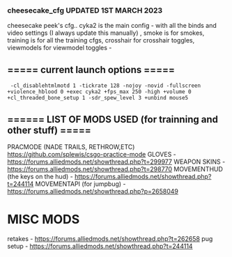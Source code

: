 ### cheesecake_cfg  UPDATED 1ST MARCH 2023
cheesecake peek's cfg.. cyka2 is the main config - with all the binds and video settings (I always update this manually) ,
smoke is for smokes, training is for all the training cfgs, crosshair for crosshair toggles, viewmodels for viewmodel toggles -

## ===== current launch options =====
     -cl_disablehtmlmotd 1 -tickrate 128 -nojoy -novid -fullscreen +violence_hblood 0 +exec cyka2 +fps_max 250 -high +volume 0 +cl_threaded_bone_setup 1 -sdr_spew_level 3 +unbind mouse5 

## ====== LIST OF MODS USED (for trainning and other stuff) =====

PRACMODE (NADE TRAILS, RETHROW,ETC) https://github.com/splewis/csgo-practice-mode
GLOVES - https://forums.alliedmods.net/showthread.php?t=299977 
WEAPON SKINS - https://forums.alliedmods.net/showthread.php?t=298770
MOVEMENTHUD (the keys on the hud) - https://forums.alliedmods.net/showthread.php?t=244114
MOVEMENTAPI (for jumpbug) - https://forums.alliedmods.net/showthread.php?p=2658049


# MISC MODS
retakes - https://forums.alliedmods.net/showthread.php?t=262658
pug setup - https://forums.alliedmods.net/showthread.php?t=244114
